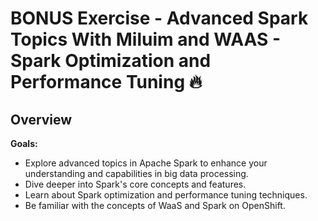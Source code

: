 # BONUS Exercise - Advanced Spark Topics With Miluim and WAAS - Spark Optimization and Performance Tuning :fire:

## Overview
**Goals:**
- Explore advanced topics in Apache Spark to enhance your understanding and capabilities in big data processing.  
- Dive deeper into Spark's core concepts and features.
- Learn about Spark optimization and performance tuning techniques.
- Be familiar with the concepts of WaaS and Spark on OpenShift.

